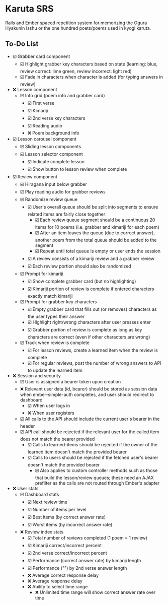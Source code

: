 # Karuta SRS
Rails and Ember spaced repetition system for memorizing the Ogura Hyakunin Isshu or the one hundred poets/poems used in kyogi karuta.

## To-Do List
- ☑️ Grabber card component
  - ☑️ Highlight grabber key characters based on state (learning: blue, review correct: lime green, review incorrect: light red)
  - ☑️ Fade in characters when character is added (for typing answers in review)
- ❌ Lesson component
  - ☑️ Info grid (poem info and grabber card)
    - ☑️ First verse
    - ☑️ Kimariji
    - ☑️ 2nd verse key characters
    - ☑️ Reading audio
    - ❌ Poem background info
- ☑️ Lesson carousel component
  - ☑️ Sliding lesson components
  - ☑️ Lesson selector component
    - ☑️ Indicate complete lesson
    - ☑️ Show button to lesson review when complete
- ☑️ Review component
  - ☑️ Hiragana input below grabber
  - ☑️ Play reading audio for grabber reviews
  - ☑️ Randomize review queue
    - ☑️ User's overall queue should be split into segments to ensure related items are fairly close together
      - ☑️ Each review queue segment should be a continuous 20 items for 10 poems (i.e. grabber and kimariji for each poem)
      - ☑️ After an item leaves the queue (due to correct answer), another poem from the total queue should be added to the segment
      - ☑️ Repeat until total queue is empty or user ends the session
    - ☑️ A review consists of a kimariji review and a grabber review
    - ☑️ Each review portion should also be randomized
  - ☑️ Prompt for kimariji
    - ☑️ Show complete grabber card (but no highlighting)
    - ☑️ Kimariji portion of review is complete if entered characters exactly match kimariji
  - ☑️ Prompt for grabber key characters
    - ☑️ Empty grabber card that fills out (or removes) characters as the user types their answer
    - ☑️ Highlight right/wrong characters after user presses enter
    - ☑️ Grabber portion of review is complete as long as key characters are correct (even if other characters are wrong)
  - ☑️ Track when review is complete
    - ☑️ For lesson reviews, create a learned item when the review is complete
    - ☑️ For regular reviews, post the number of wrong answers to API to update the learned item
- ❌ Session and security
  - ☑️ User is assigned a bearer token upon creation
  - ❌ Relevant user data (id, bearer) should be stored as session data when ember-simple-auth completes, and user should redirect to dashboard
    - ☑️ When user logs in
    - ❌ When user registers
  - ☑️ All calls to the API should include the current user's bearer in the header
  - ☑️ API call should be rejected if the relevant user for the called item does not match the bearer provided
    - ☑️ Calls to learned-items should be rejected if the owner of the learned item doesn't match the provided bearer
    - ☑️ Calls to users should be rejected if the fetched user's bearer doesn't match the provided bearer
      - ☑️ Also applies to custom controller methods such as those that build the lesson/review queues; these need an AJAX prefilter as the calls are not routed through Ember's adapter
- ❌ User stats
  - ☑️ Dashboard stats
    - ☑️ Next review time
    - ☑️ Number of items per level
    - ☑️ Best items (by correct answer rate)
    - ☑️ Worst items (by incorrect answer rate)
  - ❌ Review index stats
    - ☑️ Total number of reviews completed (1 poem = 1 review)
    - ☑️ Kimariji correct/incorrect percent
    - ☑️ 2nd verse correct/incorrect percent
    - ☑️ Performance (correct answer rate) by kimariji length
    - ☑️ Performance ("") by 2nd verse answer length
    - ❌ Average correct response delay
    - ❌ Average response delay
    - ❌ Ability to select time range
      - ❌ Unlimited time range will show correct answer rate over time
